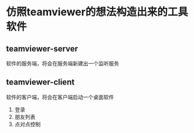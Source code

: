 # 仿照teamviewer的想法构造出来的工具软件

## teamviewer-server

软件的服务端，将会在服务端新建出一个监听服务

## teamviewer-client

软件的客户端，将会在客户端启动一个桌面软件

1. 登录
2. 朋友列表
3. 点对点控制